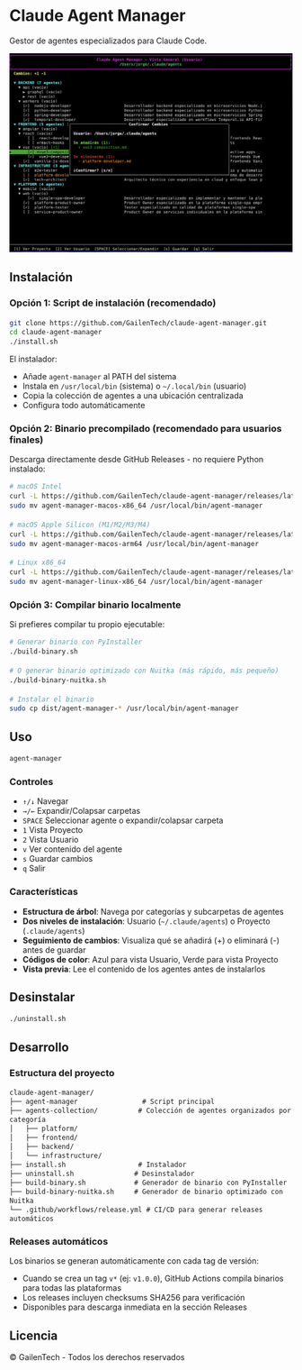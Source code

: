 # Claude Agent Manager

Gestor de agentes especializados para Claude Code.

![Claude Agent Manager Interface](docs/images/screenshot.png)

## Instalación

### Opción 1: Script de instalación (recomendado)
```bash
git clone https://github.com/GailenTech/claude-agent-manager.git
cd claude-agent-manager
./install.sh
```

El instalador:
- Añade `agent-manager` al PATH del sistema
- Instala en `/usr/local/bin` (sistema) o `~/.local/bin` (usuario)
- Copia la colección de agentes a una ubicación centralizada
- Configura todo automáticamente

### Opción 2: Binario precompilado (recomendado para usuarios finales)
Descarga directamente desde GitHub Releases - no requiere Python instalado:

```bash
# macOS Intel
curl -L https://github.com/GailenTech/claude-agent-manager/releases/latest/download/agent-manager-macos-x86_64.tar.gz | tar -xz
sudo mv agent-manager-macos-x86_64 /usr/local/bin/agent-manager

# macOS Apple Silicon (M1/M2/M3/M4)
curl -L https://github.com/GailenTech/claude-agent-manager/releases/latest/download/agent-manager-macos-arm64.tar.gz | tar -xz
sudo mv agent-manager-macos-arm64 /usr/local/bin/agent-manager

# Linux x86_64
curl -L https://github.com/GailenTech/claude-agent-manager/releases/latest/download/agent-manager-linux-x86_64.tar.gz | tar -xz
sudo mv agent-manager-linux-x86_64 /usr/local/bin/agent-manager
```

### Opción 3: Compilar binario localmente
Si prefieres compilar tu propio ejecutable:

```bash
# Generar binario con PyInstaller
./build-binary.sh

# O generar binario optimizado con Nuitka (más rápido, más pequeño)
./build-binary-nuitka.sh

# Instalar el binario
sudo cp dist/agent-manager-* /usr/local/bin/agent-manager
```

## Uso

```bash
agent-manager
```

### Controles
- `↑/↓` Navegar
- `→/←` Expandir/Colapsar carpetas
- `SPACE` Seleccionar agente o expandir/colapsar carpeta
- `1` Vista Proyecto
- `2` Vista Usuario
- `v` Ver contenido del agente
- `s` Guardar cambios
- `q` Salir

### Características
- **Estructura de árbol**: Navega por categorías y subcarpetas de agentes
- **Dos niveles de instalación**: Usuario (`~/.claude/agents`) o Proyecto (`.claude/agents`)
- **Seguimiento de cambios**: Visualiza qué se añadirá (+) o eliminará (-) antes de guardar
- **Códigos de color**: Azul para vista Usuario, Verde para vista Proyecto
- **Vista previa**: Lee el contenido de los agentes antes de instalarlos

## Desinstalar

```bash
./uninstall.sh
```

## Desarrollo

### Estructura del proyecto
```
claude-agent-manager/
├── agent-manager                # Script principal
├── agents-collection/          # Colección de agentes organizados por categoría
│   ├── platform/
│   ├── frontend/
│   ├── backend/
│   └── infrastructure/
├── install.sh                  # Instalador
├── uninstall.sh               # Desinstalador
├── build-binary.sh            # Generador de binario con PyInstaller
├── build-binary-nuitka.sh     # Generador de binario optimizado con Nuitka
└── .github/workflows/release.yml # CI/CD para generar releases automáticos
```

### Releases automáticos
Los binarios se generan automáticamente con cada tag de versión:
- Cuando se crea un tag `v*` (ej: `v1.0.0`), GitHub Actions compila binarios para todas las plataformas
- Los releases incluyen checksums SHA256 para verificación
- Disponibles para descarga inmediata en la sección Releases

## Licencia

© GailenTech - Todos los derechos reservados